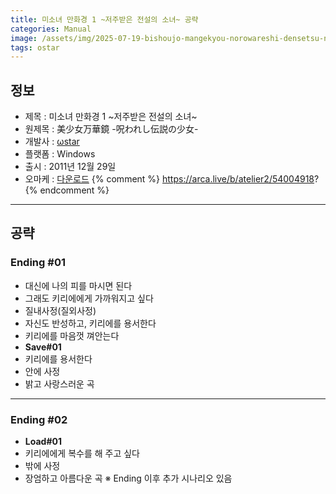 ```yaml
---
title: 미소녀 만화경 1 ~저주받은 전설의 소녀~ 공략
categories: Manual
image: /assets/img/2025-07-19-bishoujo-mangekyou-norowareshi-densetsu-no-shoujo-1.jpg
tags: ostar
---
```


## 정보

* 제목 : 미소녀 만화경 1 ~저주받은 전설의 소녀~
* 원제목 : 美少女万華鏡 -呪われし伝説の少女-
* 개발사 : [ωstar](/tags/ostar)
* 플랫폼 : Windows
* 출시 : 2011년 12월 29일
* 오마케 : [다운로드](/assets/omake/bishoujo-mangekyou-norowareshi-densetsu-no-shoujo.zip)
{% comment %}
https://arca.live/b/atelier2/54004918?
{% endcomment %}

---

## 공략

### Ending #01

* 대신에 나의 피를 마시면 된다
* 그래도 키리에에게 가까워지고 싶다
* 질내사정(질외사정)
* 자신도 반성하고, 키리에를 용서한다
* 키리에를 마음껏 껴안는다
* **Save#01**
* 키리에를 용서한다
* 안에 사정
* 밝고 사랑스러운 곡

---

### Ending #02

* **Load#01**
* 키리에에게 복수를 해 주고 싶다
* 밖에 사정
* 장엄하고 아름다운 곡
※ Ending 이후 추가 시나리오 있음  
